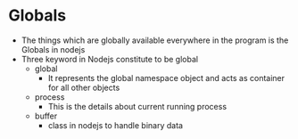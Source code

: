 # Globals

- The things which are globally available everywhere in the program is the Globals in nodejs
- Three keyword in Nodejs constitute to be global
  - global
    - It represents the global namespace object and acts as container for all other objects
  - process
    - This is the details about current running process
  - buffer
    - class in nodejs to handle binary data